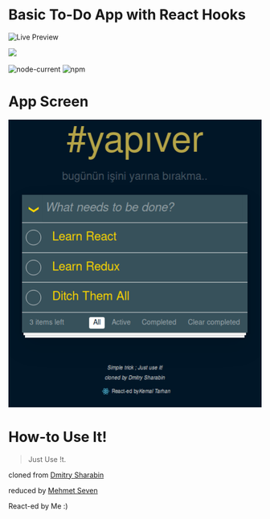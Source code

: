 # Basic To-Do App with React Hooks

![Live Preview](https://kodluyoruz-kemal-tarhan-todo.netlify.app/)

![](https://4.bp.blogspot.com/-zI5LKkOqdxw/UYh2HZ827fI/AAAAAAAAAsU/JLCA21bVJ4U/s1600/list.png)

![node-current](https://img.shields.io/node/v/create-react-app)
![npm](https://img.shields.io/npm/v/npm)

# App Screen

![](https://github.com/kodluyoruz-react-bootcamp/odev-2-todo-app-kt-sec/blob/main/images/appScreen.png)

# How-to Use It!

> Just Use !t.

cloned from [Dmitry Sharabin](https://d12n.me/)

reduced by [Mehmet Seven](https://github.com/meseven)

React-ed by Me :)
